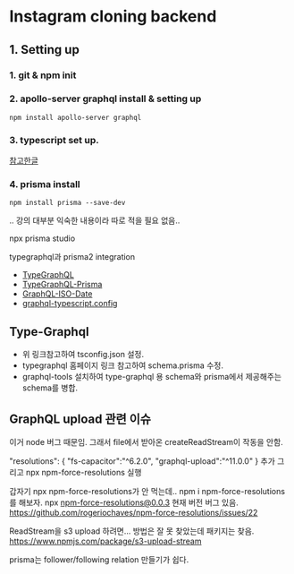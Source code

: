 # Instagram cloning backend

## 1. Setting up

### 1. git & npm init

### 2. apollo-server graphql install & setting up

<code>npm install apollo-server graphql</code>

### 3. typescript set up.

[참고한글](https://velog.io/@y1andyu/TypeScript-Express-node.js-%EC%84%A4%EC%A0%95%ED%95%98%EA%B8%B0)

### 4. prisma install

<code>npm install prisma --save-dev</code>

.. 강의 대부분 익숙한 내용이라 따로 적을 필요 없음..

npx prisma studio

typegraphql과 prisma2 integration

- [TypeGraphQL](https://typegraphql.com/docs/prisma.html)
- [TypeGraphQL-Prisma](https://www.npmjs.com/package/typegraphql-prisma)
- [GraphQL-ISO-Date](https://www.npmjs.com/package/graphql-iso-date)
- [graphql-typescript.config](https://github.com/MichalLytek/type-graphql/blob/master/tsconfig.json)

## Type-Graphql

- 위 링크참고하여 tsconfig.json 설정.
- typegraphql 홈페이지 링크 참고하여 schema.prisma 수정.
- graphql-tools 설치하여 type-graphql 용 schema와 prisma에서 제공해주는 schema를 병합.

## GraphQL upload 관련 이슈

이거 node 버그 때문임.
그래서 file에서 받아온 createReadStream이 작동을 안함.

"resolutions": {
"fs-capacitor":"^6.2.0",
"graphql-upload":"^11.0.0"
}
추가
그리고 npx npm-force-resolutions 실행

갑자기 npx npm-force-resolutions가 안 먹는데..
npm i npm-force-resolutions를 해보자.
npx npm-force-resolutions@0.0.3
현재 버전 버그 있음.
https://github.com/rogeriochaves/npm-force-resolutions/issues/22

ReadStream을 s3 upload 하려면... 방법은 잘 못 찾았는데 패키지는 찾음.
https://www.npmjs.com/package/s3-upload-stream

prisma는 follower/following relation 만들기가 쉽다.
